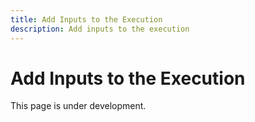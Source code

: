 ```yaml
---
title: Add Inputs to the Execution
description: Add inputs to the execution
---
```


# Add Inputs to the Execution

This page is under development.

<!-- TODO: Add the guide for adding inputs -->
